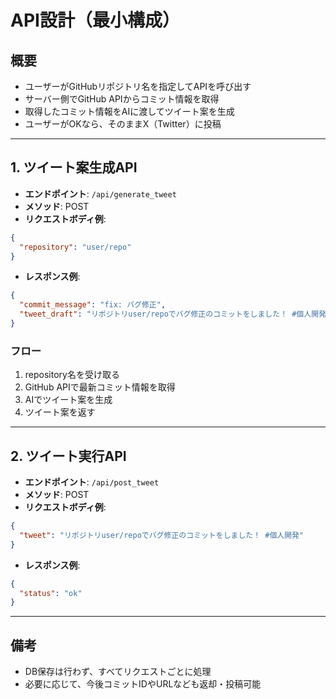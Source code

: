 # API設計（最小構成）

## 概要
- ユーザーがGitHubリポジトリ名を指定してAPIを呼び出す
- サーバー側でGitHub APIからコミット情報を取得
- 取得したコミット情報をAIに渡してツイート案を生成
- ユーザーがOKなら、そのままX（Twitter）に投稿

---

## 1. ツイート案生成API
- **エンドポイント**: `/api/generate_tweet`
- **メソッド**: POST
- **リクエストボディ例**:
```json
{
  "repository": "user/repo"
}
```
- **レスポンス例**:
```json
{
  "commit_message": "fix: バグ修正",
  "tweet_draft": "リポジトリuser/repoでバグ修正のコミットをしました！ #個人開発"
}
```

### フロー
1. repository名を受け取る
2. GitHub APIで最新コミット情報を取得
3. AIでツイート案を生成
4. ツイート案を返す

---

## 2. ツイート実行API
- **エンドポイント**: `/api/post_tweet`
- **メソッド**: POST
- **リクエストボディ例**:
```json
{
  "tweet": "リポジトリuser/repoでバグ修正のコミットをしました！ #個人開発"
}
```
- **レスポンス例**:
```json
{
  "status": "ok"
}
```

---

## 備考
- DB保存は行わず、すべてリクエストごとに処理
- 必要に応じて、今後コミットIDやURLなども返却・投稿可能 